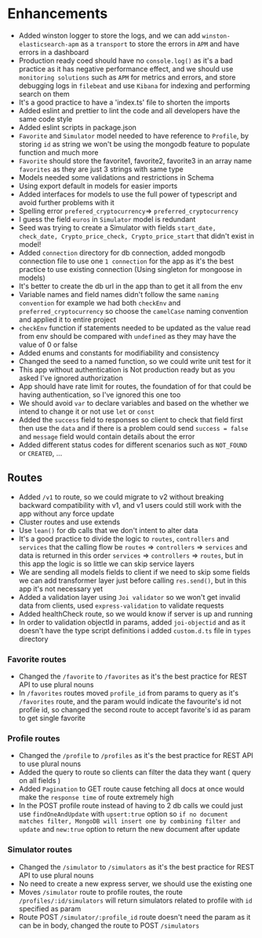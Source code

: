 # Enhancements
- Added winston logger to store the logs, and we can add `winston-elasticsearch-apm` as a `transport` to store the errors in `APM` and have errors in a dashboard
- Production ready coed should have no `console.log()` as it's a bad practice as it has negative performance effect, and we should use `monitoring solutions` such as `APM` for metrics and errors, and store debugging logs in `filebeat` and use `Kibana` for indexing and performing search on them     
- It's a good practice to have a 'index.ts' file to shorten the imports
- Added eslint and prettier to lint the code and all developers have the same code style
- Added eslint scripts in package.json
- `Favorite` and `Simulator` model needed to have reference to `Profile`, by storing `id` as string we won't be using the mongodb feature to populate function and much more  
- `Favorite` should store the  favorite1, favorite2, favorite3 in an array name `favorites` as they are just 3 strings with same type   
- Models needed some validations and restrictions in Schema
- Using export default in models for easier imports
- Added interfaces for models to use the full power of typescript and avoid further problems with it
- Spelling error `prefered_cryptocurrency`=> `preferred_cryptocurrency`
- I guess the field `euros` in `Simulator` model is redundant
- Seed was trying to create a Simulator with fields `start_date, check_date, Crypto_price_check, Crypto_price_start` that didn't exist in model!
- Added `connection` directory for db connection, added mongodb connection file to use one `1 connection` for the app as it's the best practice to use existing connection (Using singleton for mongoose in models)
- It's better to create the db url in the app than to get it all from the env
- Variable names and field names didn't follow the same `naming convention` for example we had both `checkEnv` and `preferred_cryptocurrency` so choose the `camelCase` naming convention and applied it to entire project
- `checkEnv` function if statements needed to be updated as the value read from env should be compared with `undefined` as they may have the value of 0 or false 
- Added enums and constants for modifiability and consistency 
- Changed the seed to a named function, so we could write unit test for it
- This app without authentication is Not production ready but as you asked I've ignored authorization
- App should have rate limit for routes, the foundation of for that could be having authentication, so I've ignored this one too 
- We should avoid `var` to declare variables and based on the whether we intend to change it or not use `let` or `const`
- Added the `success` field to responses so client to check that field first then use the `data` and if there is a problem could send `success = false` and `message` field would contain details about the error
- Added different status codes for different scenarios such as `NOT_FOUND` or `CREATED`, ...
## Routes
- Added `/v1` to route, so we could migrate to v2 without breaking backward compatibility with v1, and v1 users could still work with the app without any force update
- Cluster routes and use extends
- Use `lean()` for db calls that we don't intent to alter data
- It's a good practice to divide the logic to `routes`, `controllers` and `services` that the calling flow be `routes` => `controllers` => `services` and data is returned in this order `services` => `controllers` => `routes`, but in this app the logic is so little we can skip service layers
- We are sending all models fields to client if we need to skip some fields we can add transformer layer just before calling `res.send()`, but in this app it's not necessary yet
- Added a validation layer using `Joi validator` so we won't get invalid data from clients, used `express-validation` to validate requests
- Added healthCheck route, so we would know if server is up and running
- In order to validation objectId in params, added `joi-objectid` and as it doesn't have the type script definitions i added `custom.d.ts` file in `types` directory
### Favorite routes
- Changed the `/favorite` to `/favorites` as it's the best practice for REST API to use plural nouns 
- In `/favorites` routes moved `profile_id` from params to query as it's `/favorites` route, and the param would indicate the favourite's id not profile id, so changed the second route to accept favorite's id as param to get single favorite
### Profile routes
- Changed the `/profile` to `/profiles` as it's the best practice for REST API to use plural nouns
- Added the query to route so clients can filter the data they want ( query on all fields ) 
- Added `Pagination` to GET route cause fetching all docs at once would make the `response time` of route extremely high
- In the POST profile route instead of having to 2 db calls we could just use `findOneAndUpdate` with `upsert:true` option so `if no document matches filter, MongoDB will insert one by combining filter and update` and `new:true` option to return the new document after update
### Simulator routes
- Changed the `/simulator` to `/simulators` as it's the best practice for REST API to use plural nouns 
- No need to create a new express server, we should use the existing one 
- Moves `/simulator` route to profile routes, the  route `/profiles/:id/simulators` will return simulators related to profile with `id` specified as param
- Route POST `/simulator/:profile_id` route  doesn't need the param as it can be in body, changed the route to POST `/simulators`
